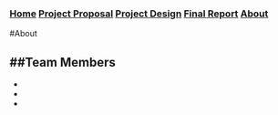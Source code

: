### [Home](https://bilgehansandikci.github.io/CS353_Group31/) [Project Proposal](https://bilgehansandikci.github.io/CS353_Group31/project_proposal) [Project Design](url) [Final Report](url)  [About](https://bilgehansandikci.github.io/CS353_Group31/about)

#About

##Team Members
-
-
-
-
